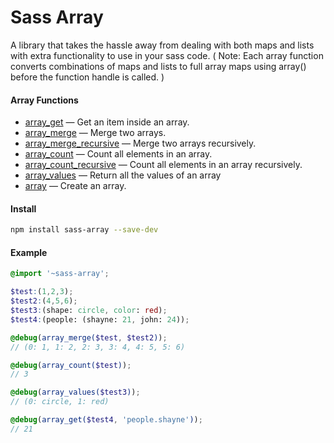 # Sass Array
A library that takes the hassle away from dealing with both maps and lists with extra functionality to use in your sass code. ( Note: Each array function converts combinations of maps and lists to full array maps using array() before the function handle is called. )

#### __Array Functions__

- [array_get](docs/array_get.md) — Get an item inside an array.
- [array_merge](docs/array_merge.md) — Merge two arrays.
- [array_merge_recursive](docs/array_merge_recursive.md) — Merge two arrays recursively.
- [array_count](docs/array_count.md) — Count all elements in an array.
- [array_count_recursive](docs/array_count_recursive.md) — Count all elements in an array recursively.
- [array_values](docs/array_values.md) — Return all the values of an array
- [array](docs/array.md) — Create an array.

#### __Install__
```bash
npm install sass-array --save-dev
```

#### __Example__
```scss
@import '~sass-array';

$test:(1,2,3);
$test2:(4,5,6);
$test3:(shape: circle, color: red);
$test4:(people: (shayne: 21, john: 24));

@debug(array_merge($test, $test2));
// (0: 1, 1: 2, 2: 3, 3: 4, 4: 5, 5: 6)

@debug(array_count($test));
// 3

@debug(array_values($test3));
// (0: circle, 1: red)

@debug(array_get($test4, 'people.shayne'));
// 21
```
